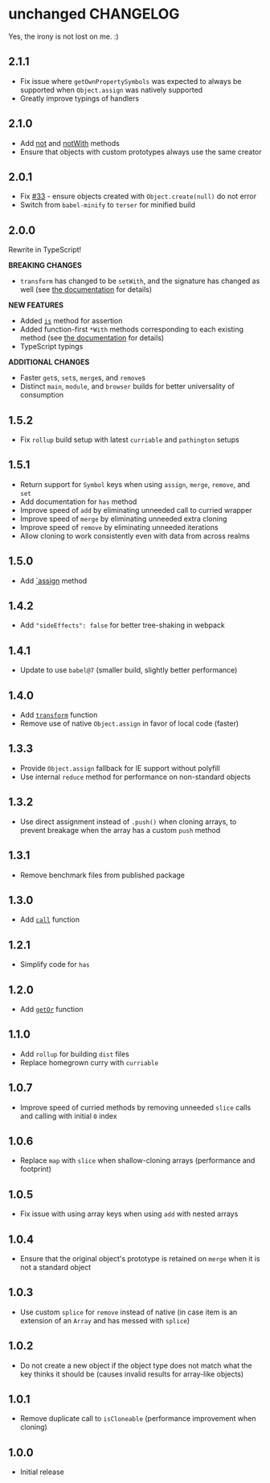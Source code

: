 # unchanged CHANGELOG

Yes, the irony is not lost on me. :)

## 2.1.1

- Fix issue where `getOwnPropertySymbols` was expected to always be supported when `Object.assign` was natively supported
- Greatly improve typings of handlers

## 2.1.0

- Add [not](README.md#not) and [notWith](README.md#notwith) methods
- Ensure that objects with custom prototypes always use the same creator

## 2.0.1

- Fix [#33](https://github.com/planttheidea/unchanged/issues/33) - ensure objects created with `Object.create(null)` do not error
- Switch from `babel-minify` to `terser` for minified build

## 2.0.0

Rewrite in TypeScript!

**BREAKING CHANGES**

- `transform` has changed to be `setWith`, and the signature has changed as well (see [the documentation](README.md#setWith) for details)

**NEW FEATURES**

- Added [`is`](README.md#is) method for assertion
- Added function-first `*With` methods corresponding to each existing method (see [the documentation](README.md#transform-methods) for details)
- TypeScript typings

**ADDITIONAL CHANGES**

- Faster `get`s, `set`s, `merge`s, and `remove`s
- Distinct `main`, `module`, and `browser` builds for better universality of consumption

## 1.5.2

- Fix `rollup` build setup with latest `curriable` and `pathington` setups

## 1.5.1

- Return support for `Symbol` keys when using `assign`, `merge`, `remove`, and `set`
- Add documentation for `has` method
- Improve speed of `add` by eliminating unneeded call to curried wrapper
- Improve speed of `merge` by eliminating unneeded extra cloning
- Improve speed of `remove` by eliminating unneeded iterations
- Allow cloning to work consistently even with data from across realms

## 1.5.0

- Add [`assign](README.md#assign) method

## 1.4.2

- Add `"sideEffects": false` for better tree-shaking in webpack

## 1.4.1

- Update to use `babel@7` (smaller build, slightly better performance)

## 1.4.0

- Add [`transform`](README.md#transform) function
- Remove use of native `Object.assign` in favor of local code (faster)

## 1.3.3

- Provide `Object.assign` fallback for IE support without polyfill
- Use internal `reduce` method for performance on non-standard objects

## 1.3.2

- Use direct assignment instead of `.push()` when cloning arrays, to prevent breakage when the array has a custom `push` method

## 1.3.1

- Remove benchmark files from published package

## 1.3.0

- Add [`call`](README.md#call) function

## 1.2.1

- Simplify code for `has`

## 1.2.0

- Add [`getOr`](README.md#getor) function

## 1.1.0

- Add `rollup` for building `dist` files
- Replace homegrown curry with `curriable`

## 1.0.7

- Improve speed of curried methods by removing unneeded `slice` calls and calling with initial `0` index

## 1.0.6

- Replace `map` with `slice` when shallow-cloning arrays (performance and footprint)

## 1.0.5

- Fix issue with using array keys when using `add` with nested arrays

## 1.0.4

- Ensure that the original object's prototype is retained on `merge` when it is not a standard object

## 1.0.3

- Use custom `splice` for `remove` instead of native (in case item is an extension of an `Array` and has messed with `splice`)

## 1.0.2

- Do not create a new object if the object type does not match what the key thinks it should be (causes invalid results for array-like objects)

## 1.0.1

- Remove duplicate call to `isCloneable` (performance improvement when cloning)

## 1.0.0

- Initial release
